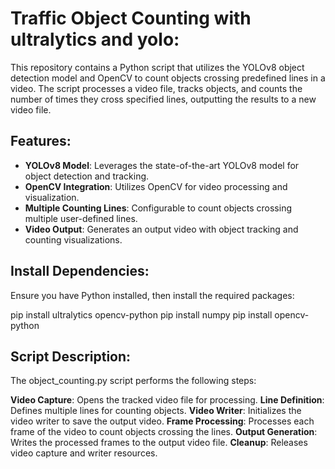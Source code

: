 # Traffic Object Counting with ultralytics and yolo:

This repository contains a Python script that utilizes the YOLOv8 object detection model and OpenCV to count objects crossing predefined lines in a video. The script processes a video file, tracks objects, and counts the number of times they cross specified lines, outputting the results to a new video file.

## Features:

- **YOLOv8 Model**: Leverages the state-of-the-art YOLOv8 model for object detection and tracking.
- **OpenCV Integration**: Utilizes OpenCV for video processing and visualization.
- **Multiple Counting Lines**: Configurable to count objects crossing multiple user-defined lines.
- **Video Output**: Generates an output video with object tracking and counting visualizations.
## Install Dependencies:
Ensure you have Python installed, then install the required packages:

pip install ultralytics opencv-python
pip install numpy
pip install opencv-python 


## Script Description:
The object_counting.py script performs the following steps:

**Video Capture**: Opens the tracked video file for processing.
**Line Definition**: Defines multiple lines for counting objects.
**Video Writer**: Initializes the video writer to save the output video.
**Frame Processing**: Processes each frame of the video to count objects crossing the lines.
**Output Generation**: Writes the processed frames to the output video file.
**Cleanup**: Releases video capture and writer resources.




